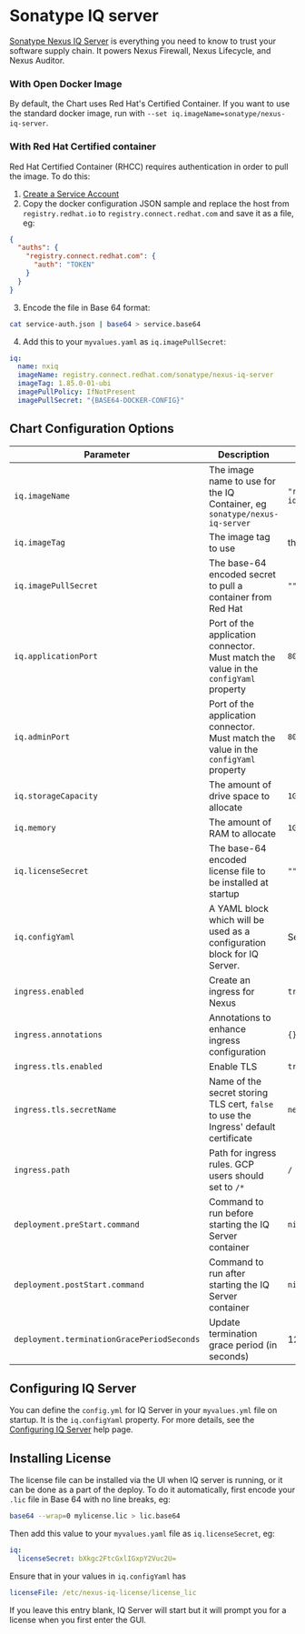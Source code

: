 # Sonatype IQ server

[Sonatype Nexus IQ Server](https://www.sonatype.com/nexus-iq-server)  is everything you need to know to trust your software supply chain. It powers Nexus Firewall, Nexus Lifecycle, and Nexus Auditor.


### With Open Docker Image

By default, the Chart uses Red Hat's Certified Container. If you want to use the standard docker image, run with `--set iq.imageName=sonatype/nexus-iq-server`.

### With Red Hat Certified container

Red Hat Certified Container (RHCC) requires authentication in order to pull the image. To do this:

  1. [Create a Service Account](https://access.redhat.com/terms-based-registry/)
  2. Copy the docker configuration JSON sample and replace the host from `registry.redhat.io` to `registry.connect.redhat.com` and save it as a file, eg:

```json
{
  "auths": {
    "registry.connect.redhat.com": {
      "auth": "TOKEN"
    }
  }
}
```
  3. Encode the file in Base 64 format:

```bash
cat service-auth.json | base64 > service.base64
```
  4. Add this to your `myvalues.yaml` as `iq.imagePullSecret`:

```yaml
iq:
  name: nxiq
  imageName: registry.connect.redhat.com/sonatype/nexus-iq-server
  imageTag: 1.85.0-01-ubi
  imagePullPolicy: IfNotPresent
  imagePullSecret: "{BASE64-DOCKER-CONFIG}"
```


## Chart Configuration Options

| Parameter            | Description                                                  | Default           |
| -------------------- | ------------------------------------------------------------ | ----------------- |
| `iq.imageName`       | The image name to use for the IQ Container, eg `sonatype/nexus-iq-server`  | `"registry.connect.redhat.com/sonatype/nexus-iq-server"`              |
| `iq.imageTag`        | The image tag to use                                         | the latest tag, eg `"1.85.0-01-ubi"`              |
| `iq.imagePullSecret` | The base-64 encoded secret to pull a container from Red Hat  | `""`              |
| `iq.applicationPort` | Port of the application connector. Must match the value in the `configYaml` property | `8070`            |
| `iq.adminPort`       | Port of the application connector. Must match the value in the `configYaml` property | `8071`            |
| `iq.storageCapacity` | The amount of drive space to allocate                        | `1Gi`             |
| `iq.memory`          | The amount of RAM to allocate                                | `1Gi`             |
| `iq.licenseSecret`   | The base-64 encoded license file to be installed at startup  | `""`              |
| `iq.configYaml`      | A YAML block which will be used as a configuration block for IQ Server. | See `values.yaml` |
| `ingress.enabled`                           | Create an ingress for Nexus         | `true`                                  |
| `ingress.annotations`                       | Annotations to enhance ingress configuration  | `{}`                          |
| `ingress.tls.enabled`                       | Enable TLS                          | `true`                                 |
| `ingress.tls.secretName`                    | Name of the secret storing TLS cert, `false` to use the Ingress' default certificate | `nexus-tls`                             |
| `ingress.path`                              | Path for ingress rules. GCP users should set to `/*` | `/`                    |
| `deployment.preStart.command`               | Command to run before starting the IQ Server container  | `nil`                   |
| `deployment.postStart.command`              | Command to run after starting the IQ Server container  | `nil`                    |
| `deployment.terminationGracePeriodSeconds`  | Update termination grace period (in seconds)        | 120s                    |



## Configuring IQ Server

You can define the `config.yml` for IQ Server in your `myvalues.yml` file on startup. It is the `iq.configYaml` property. For more details, see the [Configuring IQ Server](https://help.sonatype.com/iqserver/configuring) help page.


## Installing License

The license file can be installed via the UI when IQ server is running, or it can be done as a part of the deploy. To do it automatically, first encode your `.lic` file in Base 64 with no line breaks, eg:

```bash
base64 --wrap=0 mylicense.lic > lic.base64
```

Then add this value to your `myvalues.yaml` file as `iq.licenseSecret`, eg:

```yaml
iq:
  licenseSecret: bXkgc2FtcGxlIGxpY2Vuc2U=
```

Ensure that in your values in `iq.configYaml` has

```yaml
licenseFile: /etc/nexus-iq-license/license_lic
```

If you leave this entry blank, IQ Server will start but it will prompt you for a license when you first enter the GUI.
